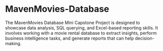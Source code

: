 # MavenMovies-Database
The MavenMovies Database Mini Capstone Project is designed to showcase data analysis, SQL querying, and Excel-based reporting skills. It involves working with a movie rental database to extract insights, perform business intelligence tasks, and generate reports that can help decision-making.
